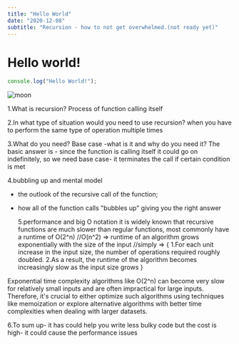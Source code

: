 ```yaml
---
title: "Hello World"
date: "2020-12-08"
subtitle: "Recursion - how to not get overwhelmed.(not ready yet)"
---
```


# Hello world!

```javascript
console.log("Hello World!");
```

![moon](../images/moon.jpeg)

1.What is recursion?
Process of function calling itself

2.In what type of situation would you need to use recursion?
when you have to perform the same type of operation multiple times

3.What do you need?
Base case -what is it and why do you need it? The basic answer is - since the function is calling itself it could go on indefinitely, so we need base case- it terminates the call if certain condition is met

4.bubbling up and mental model

- the outlook of the recursive call of the function;
- how all of the function calls "bubbles up" giving you the right answer

  5.performance and big O notation
  it is widely known that recursive functions are much slower than regular functions, most commonly have a runtime of O(2^n)
  //O(n^2) => runtime of an algorithm grows exponentially with the size of the input
  //simply => {
  1.For each unit increase in the input size, the number of operations required roughly doubled.
  2.As a result, the runtime of the algorithm becomes increasingly slow as the input size grows
  }

Exponential time complexity algorithms like O(2^n) can become very slow for relatively small inputs and are often impractical for large inputs. Therefore, it's crucial to either optimize such algorithms using techniques like memoization or explore alternative algorithms with better time complexities when dealing with larger datasets.

6.To sum up- it has could help you write less bulky code but the cost is high- it could cause the performance issues
